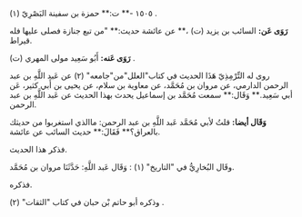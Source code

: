 ١٥٠٥ -** ت:** حمزة بن سفينة البَصْرِيّ (١) .

**رَوَى عَن:** السائب بن يزيد (ت) ،** عن عائشة حديث:** "من تبع جنازة فصلى عليها فله قيراط.

**رَوَى عَنه:** أَبُو سَعِيد مولى المهري (ت) .

روى له التِّرْمِذِيّ هَذَا الحديث في كتاب"العلل"من"جامعه" (٢) عن عَبد اللَّهِ بن عبد الرحمن الدارمي، عن مروان بن مُحَمَّد، عن معاوية بن سلام، عن يحيى بن أَبي كثير، عَن أبي سَعِيد.** وَقَال:** سمعت مُحَمَّد بن إسماعيل يحدث بهذا الحديث عن عَبد اللَّهِ بن عبد الرحمن.

**وَقَال أيضا:** قلتُ لأبي مُحَمَّد عَبد اللَّهِ بن عبد الرحمن: ماالذي استغربوا من حديثك بالعراق؟** فَقَالَ:** حديث السائب عن عائشة.

فذكر هذا الحديث.

وقَال البُخارِيُّ في "التاريخ" (١) : وَقَال عَبد اللَّهِ: حَدَّثَنَا مروان بن مُحَمَّد.

فذكره.

وذكره أبو حاتم بْن حبان في كتاب "الثقات" (٢) .